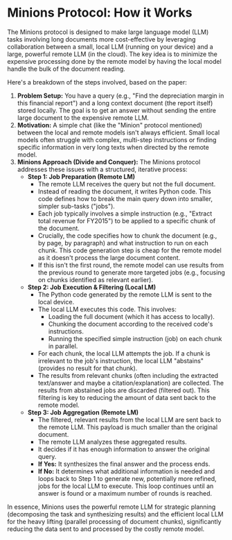 # Minions Protocol: How it Works

The Minions protocol is designed to make large language model (LLM) tasks involving long documents more cost-effective by leveraging collaboration between a small, local LLM (running on your device) and a large, powerful remote LLM (in the cloud). The key idea is to minimize the expensive processing done by the remote model by having the local model handle the bulk of the document reading.

Here's a breakdown of the steps involved, based on the paper:
1. **Problem Setup:** You have a query (e.g., "Find the depreciation margin in this financial report") and a long context document (the report itself) stored locally. The goal is to get an answer without sending the entire large document to the expensive remote LLM.
2. **Motivation:** A simple chat (like the "Minion" protocol mentioned) between the local and remote models isn't always efficient. Small local models often struggle with complex, multi-step instructions or finding specific information in very long texts when directed by the remote model.
3. **Minions Approach (Divide and Conquer):** The Minions protocol addresses these issues with a structured, iterative process:
    - **Step 1: Job Preparation (Remote LM)**
        - The remote LLM receives the query but not the full document.
        - Instead of reading the document, it writes Python code. This code defines how to break the main query down into smaller, simpler sub-tasks ("jobs").
        - Each job typically involves a simple instruction (e.g., "Extract total revenue for FY2015") to be applied to a specific chunk of the document.
        - Crucially, the code specifies how to chunk the document (e.g., by page, by paragraph) and what instruction to run on each chunk. This code generation step is cheap for the remote model as it doesn't process the large document content.
        - If this isn't the first round, the remote model can use results from the previous round to generate more targeted jobs (e.g., focusing on chunks identified as relevant earlier).
    - **Step 2: Job Execution & Filtering (Local LM)**
        - The Python code generated by the remote LLM is sent to the local device.
        - The local LLM executes this code. This involves:
          - Loading the full document (which it has access to locally).
          - Chunking the document according to the received code's instructions.
          - Running the specified simple instruction (job) on each chunk in parallel.
        - For each chunk, the local LLM attempts the job. If a chunk is irrelevant to the job's instruction, the local LLM "abstains" (provides no result for that chunk).
        - The results from relevant chunks (often including the extracted text/answer and maybe a citation/explanation) are collected. The results from abstained jobs are discarded (filtered out). This filtering is key to reducing the amount of data sent back to the remote model.
    - **Step 3: Job Aggregation (Remote LM)**
        - The filtered, relevant results from the local LLM are sent back to the remote LLM. This payload is much smaller than the original document.
        - The remote LLM analyzes these aggregated results.
        - It decides if it has enough information to answer the original query.
        - **If Yes:** It synthesizes the final answer and the process ends.
        - **If No:** It determines what additional information is needed and loops back to Step 1 to generate new, potentially more refined, jobs for the local LLM to execute. This loop continues until an answer is found or a maximum number of rounds is reached.

In essence, Minions uses the powerful remote LLM for strategic planning (decomposing the task and synthesizing results) and the efficient local LLM for the heavy lifting (parallel processing of document chunks), significantly reducing the data sent to and processed by the costly remote model.
